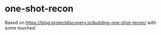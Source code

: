 # one-shot-recon
Based on https://blog.projectdiscovery.io/building-one-shot-recon/ with some touches!
